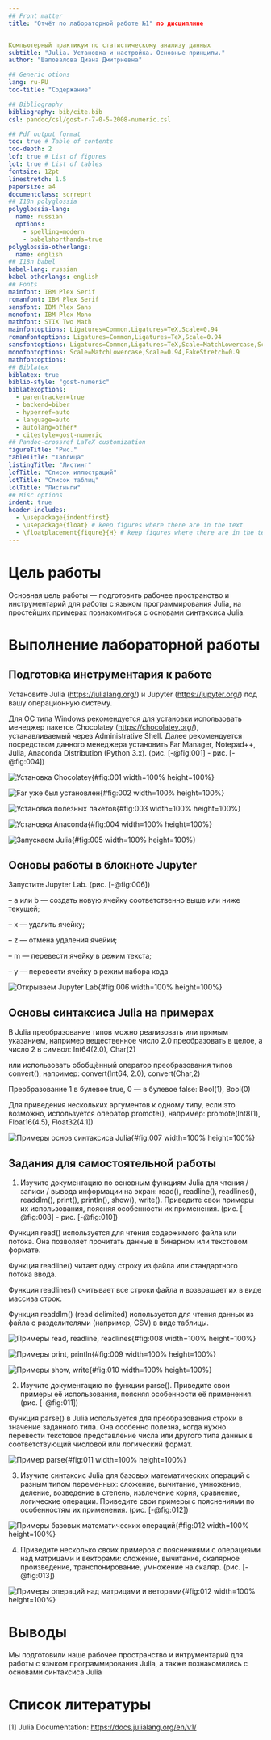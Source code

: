 ```yaml
---
## Front matter
title: "Отчёт по лабораторной работе №1" по дисциплине


Компьютерный практикум по статистическому анализу данных
subtitle: "Julia. Установка и настройка. Основные принципы."
author: "Шаповалова Диана Дмитриевна"

## Generic otions
lang: ru-RU
toc-title: "Содержание"

## Bibliography
bibliography: bib/cite.bib
csl: pandoc/csl/gost-r-7-0-5-2008-numeric.csl

## Pdf output format
toc: true # Table of contents
toc-depth: 2
lof: true # List of figures
lot: true # List of tables
fontsize: 12pt
linestretch: 1.5
papersize: a4
documentclass: scrreprt
## I18n polyglossia
polyglossia-lang:
  name: russian
  options:
	- spelling=modern
	- babelshorthands=true
polyglossia-otherlangs:
  name: english
## I18n babel
babel-lang: russian
babel-otherlangs: english
## Fonts
mainfont: IBM Plex Serif
romanfont: IBM Plex Serif
sansfont: IBM Plex Sans
monofont: IBM Plex Mono
mathfont: STIX Two Math
mainfontoptions: Ligatures=Common,Ligatures=TeX,Scale=0.94
romanfontoptions: Ligatures=Common,Ligatures=TeX,Scale=0.94
sansfontoptions: Ligatures=Common,Ligatures=TeX,Scale=MatchLowercase,Scale=0.94
monofontoptions: Scale=MatchLowercase,Scale=0.94,FakeStretch=0.9
mathfontoptions:
## Biblatex
biblatex: true
biblio-style: "gost-numeric"
biblatexoptions:
  - parentracker=true
  - backend=biber
  - hyperref=auto
  - language=auto
  - autolang=other*
  - citestyle=gost-numeric
## Pandoc-crossref LaTeX customization
figureTitle: "Рис."
tableTitle: "Таблица"
listingTitle: "Листинг"
lofTitle: "Список иллюстраций"
lotTitle: "Список таблиц"
lolTitle: "Листинги"
## Misc options
indent: true
header-includes:
  - \usepackage{indentfirst}
  - \usepackage{float} # keep figures where there are in the text
  - \floatplacement{figure}{H} # keep figures where there are in the text
---
```


# Цель работы

Основная цель работы — подготовить рабочее пространство и инструментарий для
работы с языком программирования Julia, на простейших примерах познакомиться
с основами синтаксиса Julia.

# Выполнение лабораторной работы

## Подготовка инструментария к работе

Установите Julia (https://julialang.org/) и Jupyter (https://jupyter.org/) под
вашу операционную систему. 

Для ОС типа Windows рекомендуется для установки использовать менеджер пакетов
Chocolatey (https://chocolatey.org/), устанавливаемый через Administrative Shell. Далее
рекомендуется посредством данного менеджера установить Far Manager, Notepad++, Julia,
Anaconda Distribution (Python 3.x). (рис. [-@fig:001] - рис. [-@fig:004])

![Установка Chocolatey](image/1.png){#fig:001 width=100% height=100%}

![Far уже был установлен](image/2.png){#fig:002 width=100% height=100%}

![Установка полезных пакетов](image/3.png){#fig:003 width=100% height=100%}

![Установка Anaconda](image/4.png){#fig:004 width=100% height=100%}

![Запускаем Julia](image/5.png){#fig:005 width=100% height=100%}

## Основы работы в блокноте Jupyter

Запустите Jupyter Lab. (рис. [-@fig:006])

– a или b — создать новую ячейку соответственно выше или ниже текущей;

– x — удалить ячейку;

– z — отмена удаления ячейки;

– m — перевести ячейку в режим текста;

– y — перевести ячейку в режим набора кода

![Открываем Jupyter Lab](image/6.png){#fig:006 width=100% height=100%}

## Основы синтаксиса Julia на примерах

В Julia преобразование типов можно реализовать или прямым указанием, например
вещественное число 2.0 преобразовать в целое, а число 2 в символ:
Int64(2.0), Char(2)

или использовать обобщённый оператор преобразования типов convert(), например:
convert(Int64, 2.0), convert(Char,2)

Преобразование 1 в булевое true, 0 — в булевое false:
Bool(1), Bool(0)

Для приведения нескольких аргументов к одному типу, если это возможно, используется оператор promote(), например:
promote(Int8(1), Float16(4.5), Float32(4.1))

![Примеры основ синтаксиса Julia](image/7.png){#fig:007 width=100% height=100%}

## Задания для самостоятельной работы

1. Изучите документацию по основным функциям Julia для чтения / записи / вывода информации на экран: read(), readline(), readlines(), readdlm(), print(),
println(), show(), write(). Приведите свои примеры их использования, поясняя особенности их применения. (рис. [-@fig:008] - рис. [-@fig:010])

Функция read() используется для чтения содержимого файла или потока. Она позволяет прочитать данные в бинарном или текстовом формате.

Функция readline() читает одну строку из файла или стандартного потока ввода.

Функция readlines() считывает все строки файла и возвращает их в виде массива строк.

Функция readdlm() (read delimited) используется для чтения данных из файла с разделителями (например, CSV) в виде таблицы.

![Примеры read, readline, readlines](image/8.png){#fig:008 width=100% height=100%}

![Примеры print, println](image/9.png){#fig:009 width=100% height=100%}

![Примеры show, write](image/10.png){#fig:010 width=100% height=100%}


2. Изучите документацию по функции parse(). Приведите свои примеры её использования, поясняя особенности её применения. (рис. [-@fig:011])

Функция parse() в Julia используется для преобразования строки в значение заданного типа. Она особенно полезна, когда нужно перевести текстовое представление числа или другого типа данных в соответствующий числовой или логический формат.

![Пример parse](image/11.png){#fig:011 width=100% height=100%}


3. Изучите синтаксис Julia для базовых математических операций с разным типом переменных: сложение, вычитание, умножение, деление, возведение в степень, извлечение
корня, сравнение, логические операции. Приведите свои примеры с пояснениями по особенностям их применения. (рис. [-@fig:012])

![Примеры базовых математических операций](image/12.png){#fig:012 width=100% height=100%}


4. Приведите несколько своих примеров с пояснениями с операциями над матрицами и векторами: сложение, вычитание, скалярное произведение, транспонирование,
умножение на скаляр. (рис. [-@fig:013])

![Примеры операций над матрицами и веторами](image/13.png){#fig:012 width=100% height=100%}



# Выводы

Мы подготовили наше рабочее пространство и интрументарий для работы с языком программирования Julia, а также познакомились
с основами синтаксиса Julia

# Список литературы

[1] Julia Documentation: https://docs.julialang.org/en/v1/
